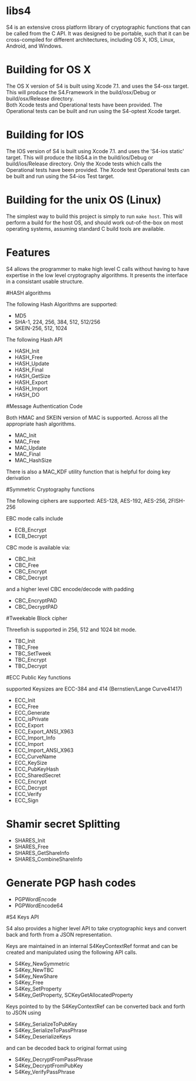 # libs4

S4 is an extensive cross platform library of cryptographic functions that can be called 
from the C API. It was designed to be portable, such that it can be cross-compiled 
for different architectures,  including OS X, IOS,  Linux, Android, and Windows.


# Building for OS X

The OS X version of S4 is built using Xcode 7.1. and uses the S4-osx target. This will
 produce the S4.Framework  in the build/osx/Debug or build/osx/Release directory.  
 Both Xcode tests and Operational tests have been provided. The Operational tests can
  be built and run using the S4-optest Xcode target.

# Building for IOS

The IOS  version of S4 is built using Xcode 7.1. and uses the 'S4-ios static' target.
 This will produce the libS4.a in the build/ios/Debug or build/ios/Release directory. 
  Only the Xcode tests which calls the Operational tests have been provided. The Xcode
   test Operational tests can be built and run using the S4-ios Test  target.


# Building for the unix OS (Linux)

The simplest way to build this project is simply to run `make host`. This will
perform a build for the host OS, and should work out-of-the-box on most operating
systems, assuming standard C build tools are available.


# Features

S4 allows the programmer to make high level C calls without having to have expertise 
in the low level cryptography algorithms. It presents the interface in a consistant 
usable structure.

#HASH algorithms 

The following Hash Algorithms are supported:

- MD5
- SHA-1, 224, 256, 384, 512, 512/256
- SKEIN-256, 512, 1024 
 
 The following Hash API

- HASH_Init
- HASH_Free 
- HASH_Update
- HASH_Final 
- HASH_GetSize 
- HASH_Export 
- HASH_Import 
- HASH_DO 

#Message Authentication Code

Both HMAC and SKEIN version of MAC is supported. Across all the appropriate hash algorithms.
 
- MAC_Init
- MAC_Free
- MAC_Update
- MAC_Final
- MAC_HashSize

There is also a MAC_KDF utility function that is helpful for doing key derivation 
 
#Symmetric Cryptography functions

The following ciphers are supported:	AES-128, AES-192, AES-256, 2FISH-256
   
EBC mode calls include
- ECB_Encrypt
- ECB_Decrypt 

CBC mode is available via:

- CBC_Init
- CBC_Free
- CBC_Encrypt
- CBC_Decrypt 

and a  higher level CBC encode/decode with padding  

- CBC_EncryptPAD
- CBC_DecryptPAD

#Tweekable Block cipher

Threefish is supported in 256, 512 and 1024 bit mode.

- TBC_Init 
- TBC_Free
- TBC_SetTweek
- TBC_Encrypt
- TBC_Decrypt 

#ECC Public Key functions

supported Keysizes are ECC-384 and 414 (Bernstien/Lange Curve41417) 

- ECC_Init
- ECC_Free
- ECC_Generate
- ECC_isPrivate
- ECC_Export 
- ECC_Export_ANSI_X963
- ECC_Import_Info
- ECC_Import
- ECC_Import_ANSI_X963
- ECC_CurveName
- ECC_KeySize
- ECC_PubKeyHash
- ECC_SharedSecret 
- ECC_Encrypt
- ECC_Decrypt
- ECC_Verify
- ECC_Sign

# Shamir secret Splitting 

- SHARES_Init
- SHARES_Free
- SHARES_GetShareInfo
- SHARES_CombineShareInfo

# Generate PGP hash codes
- PGPWordEncode
- PGPWordEncode64

#S4 Keys API

S4 also provides a higher level API to take cryptographic keys and convert back and forth
from a JSON representation.

Keys are maintained in an internal S4KeyContextRef format and can be created and manipulated
using the following API calls.

- S4Key_NewSymmetric
- S4Key_NewTBC
- S4Key_NewShare
- S4Key_Free
- S4Key_SetProperty
- S4Key_GetProperty, SCKeyGetAllocatedProperty

Keys pointed to by the S4KeyContextRef can be converted back and forth to JSON using

- S4Key_SerializeToPubKey
- S4Key_SerializeToPassPhrase
- S4Key_DeserializeKeys

and can be decoded back to original format using

- S4Key_DecryptFromPassPhrase
- S4Key_DecryptFromPubKey 
- S4Key_VerifyPassPhrase






 



